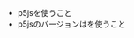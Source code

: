 - p5jsを使うこと
- p5jsのバージョンは<script src="https://cdnjs.cloudflare.com/ajax/libs/p5.js/1.11.0/p5.js"></script>を使うこと